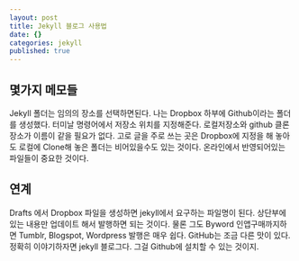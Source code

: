 ```yaml
---
layout: post
title: Jekyll 블로그 사용법
date: {}
categories: jekyll
published: true
---
```


## 몇가지 메모들 

Jekyll 폴더는 임의의 장소를 선택하면된다. 나는  Dropbox 하부에 Github이라는 폴더를 생성했다. 터미날 명령어에서 저장소 위치를 지정해준다. 로컬저장소와 github  클론장소가 이름이 같을 필요가 없다. 고로 글을 주로 쓰는 곳은 Dropbox에 지정을 해 놓아도 로컬에 Clone해 놓은 폴더는 비어있을수도 있는 것이다. 온라인에서 반영되어있는 파일들이 중요한 것이다. 

## 연계

Drafts 에서 Dropbox  파일을 생성하면 jekyll에서 요구하는 파일명이 된다. 상단부에 있는 내용만 업데이트 해서 발행하면 되는 것이다. 물론 그도 Byword 인앱구매까지하면 Tumblr, Blogspot, Wordpress 발행은 매우 쉽다.  GitHub는 조금 다른 맛이 있다. 정확히 이야기하자면 jekyll 블로그다. 그걸 Github에 설치할 수 있는 것이지.